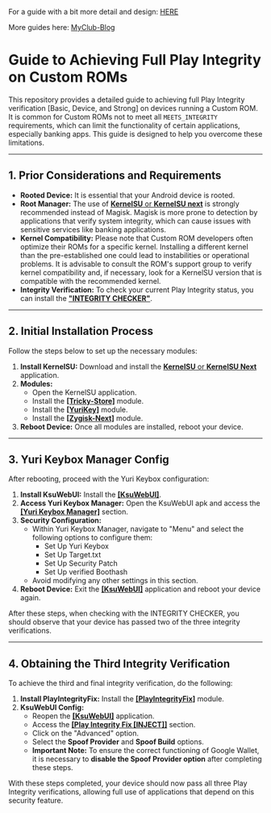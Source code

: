 For a guide with a bit more detail and design: [HERE](https://in-myclub.blogspot.com/2025/07/full-play-integrity-on-custom-roms-guide.html)

More guides here: [MyClub-Blog](https://in-myclub.blogspot.com/)

# Guide to Achieving Full Play Integrity on Custom ROMs

This repository provides a detailed guide to achieving full Play Integrity verification [Basic, Device, and Strong] on devices running a Custom ROM. It is common for Custom ROMs not to meet all `MEETS_INTEGRITY` requirements, which can limit the functionality of certain applications, especially banking apps. This guide is designed to help you overcome these limitations.

---

## 1. Prior Considerations and Requirements

* **Rooted Device:** It is essential that your Android device is rooted.
* **Root Manager:** The use of [**KernelSU** or **KernelSU next**](https://github.com/xPhynz/Play-Integrity-for-Custom-ROMs-GUIDE/releases/tag/guide) is strongly recommended instead of Magisk. Magisk is more prone to detection by applications that verify system integrity, which can cause issues with sensitive services like banking applications.
* **Kernel Compatibility:** Please note that Custom ROM developers often optimize their ROMs for a specific kernel. Installing a different kernel than the pre-established one could lead to instabilities or operational problems. It is advisable to consult the ROM's support group to verify kernel compatibility and, if necessary, look for a KernelSU version that is compatible with the recommended kernel.
* **Integrity Verification:** To check your current Play Integrity status, you can install the [**"INTEGRITY CHECKER"**](https://play.google.com/store/apps/details?id=gr.nikolasspyr.integritycheck).

---

## 2. Initial Installation Process

Follow the steps below to set up the necessary modules:

1.  **Install KernelSU:** Download and install the [**KernelSU** or **KernelSU Next**](https://github.com/xPhynz/Play-Integrity-for-Custom-ROMs-GUIDE/releases/tag/guide) application.
2.  **Modules:**
    * Open the KernelSU application.
    * Install the [**[Tricky-Store]**](https://github.com/xPhynz/Play-Integrity-for-Custom-ROMs-GUIDE/releases/tag/guide) module.
    * Install the [**[YuriKey]**](https://github.com/xPhynz/Play-Integrity-for-Custom-ROMs-GUIDE/releases/tag/guide) module.
    * Install the [**[Zygisk-Next]**](https://github.com/xPhynz/Play-Integrity-for-Custom-ROMs-GUIDE/releases/tag/guide) module.
3.  **Reboot Device:** Once all modules are installed, reboot your device.

---

## 3. Yuri Keybox Manager Config

After rebooting, proceed with the Yuri Keybox configuration:

1.  **Install KsuWebUI:** Install the [**[KsuWebUI]**](https://github.com/xPhynz/Play-Integrity-for-Custom-ROMs-GUIDE/releases/tag/guide).
2.  **Access Yuri Keybox Manager:** Open the KsuWebUI apk and access the [**[Yuri Keybox Manager]**](https://github.com/xPhynz/Play-Integrity-for-Custom-ROMs-GUIDE/releases/tag/guide) section.
3.  **Security Configuration:**
    * Within Yuri Keybox Manager, navigate to "Menu" and select the following options to configure them:
        * Set Up Yuri Keybox
        * Set Up Target.txt
        * Set Up Security Patch
        * Set Up verified Boothash
    * Avoid modifying any other settings in this section.
4.  **Reboot Device:** Exit the [**[KsuWebUI]**](https://github.com/xPhynz/Play-Integrity-for-Custom-ROMs-GUIDE/releases/tag/guide) application and reboot your device again.

After these steps, when checking with the INTEGRITY CHECKER, you should observe that your device has passed two of the three integrity verifications.

---

## 4. Obtaining the Third Integrity Verification

To achieve the third and final integrity verification, do the following:

1.  **Install PlayIntegrityFix:** Install the [**[PlayIntegrityFix]**](https://github.com/xPhynz/Play-Integrity-for-Custom-ROMs-GUIDE/releases/tag/guide) module.
2.  **KsuWebUI Config:**
    * Reopen the [**[KsuWebUI]**](https://github.com/xPhynz/Play-Integrity-for-Custom-ROMs-GUIDE/releases/tag/guide) application.
    * Access the [**[Play Integrity Fix [INJECT]]**](https://github.com/xPhynz/Play-Integrity-for-Custom-ROMs-GUIDE/releases/tag/guide) section.
    * Click on the "Advanced" option.
    * Select the **Spoof Provider** and **Spoof Build** options.
    * **Important Note:** To ensure the correct functioning of Google Wallet, it is necessary to **disable the Spoof Provider option** after completing these steps.

With these steps completed, your device should now pass all three Play Integrity verifications, allowing full use of applications that depend on this security feature.
